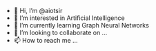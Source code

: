 - 👋 Hi, I’m @aiotsir
- 👀 I’m interested in Artificial Intelligence
- 🌱 I’m currently learning Graph Neural Networks
- 💞️ I’m looking to collaborate on ...
- 📫 How to reach me ...

<!---
aiotsir/aiotsir is a ✨ special ✨ repository because its `README.md` (this file) appears on your GitHub profile.
You can click the Preview link to take a look at your changes.
--->

